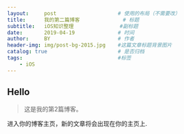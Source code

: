```yaml
---
layout:     post                    # 使用的布局（不需要改）
title:      我的第二篇博客              # 标题 
subtitle:   iOS知识整理               #副标题
date:       2019-04-19              # 时间
author:     BY                      # 作者
header-img: img/post-bg-2015.jpg    #这篇文章标题背景图片
catalog: true                       # 是否归档
tags:                               #标签
    - iOS
---
```


## Hello
>这是我的第2篇博客。

进入你的博客主页，新的文章将会出现在你的主页上.
